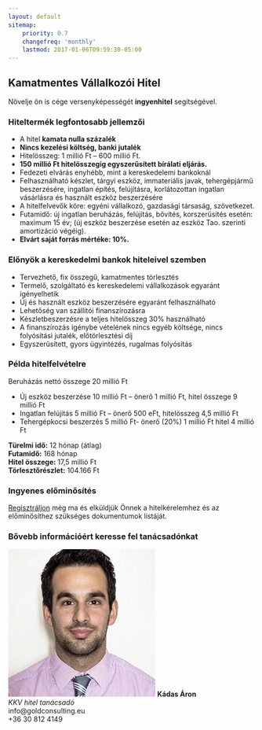 ```yaml
---
layout: default
sitemap:
    priority: 0.7
    changefreq: 'monthly'
    lastmod: 2017-01-06T09:59:30-05:00
---
```

## Kamatmentes Vállalkozói Hitel

Növelje ön is cége versenyképességét **ingyenhitel** segítségével. 

### Hiteltermék legfontosabb jellemzői

 - A hitel **kamata nulla százalék**
 - **Nincs kezelési költség, banki jutalék**
 - Hitelösszeg:  1 millió Ft –   600 millió Ft.
 - **150 millió Ft hitelösszegig egyszerűsített bírálati eljárás.**
 - Fedezeti elvárás enyhébb, mint a  kereskedelemi bankoknál    
 - Felhasználható készlet, tárgyi eszköz, immateriális javak, tehergépjármű beszerzésére, ingatlan építés, felújításra, korlátozottan ingatlan vásárlásra és használt eszköz beszerzésére
 - A hitelfelvevők köre: egyéni vállalkozó, gazdasági társaság, szövetkezet.
 - Futamidő: új ingatlan beruházás, felújítás, bővítés, korszerűsítés esetén: maximum 15 év; (új eszköz beszerzése esetén az eszköz Tao. szerinti amortizáció végéig).
 - **Elvárt saját forrás mértéke: 10%.**

### Előnyök a kereskedelmi bankok hiteleivel szemben

 - Tervezhető, fix összegű, kamatmentes törlesztés
 - Termelő, szolgáltató és kereskedelemi vállalkozások egyaránt igényelhetik
 - Új és használt eszköz beszerzésére egyaránt felhasználható
 - Lehetőség van szállítói finanszírozásra
 - Készletbeszerzésre a teljes hitelösszeg 30% használható
 - A finanszírozás igénybe vételének nincs egyéb költsége, nincs folyósítási jutalék, előtörlesztési díj
 - Egyszerűsített, gyors ügyintézés, rugalmas folyósítás


### Példa hitelfelvételre

Beruházás nettó összege 20 millió Ft

 - Új eszköz beszerzése 10 millió Ft – önerő 1 millió Ft, hitel összege 9 millió Ft  
 - Ingatlan felújítás 5 millió Ft – önerő 500 eFt, hitelösszeg 4,5 millió  Ft
 - Tehergépkocsi beszerzés 5 millió Ft- önerő (20%) 1 millió Ft hitel 4 millió Ft 

**Türelmi idő:** 12 hónap (átlag)<br/>
**Futamidő:** 168 hónap<br/>
**Hitel összege:** 17,5 millió Ft<br/>
**Törlesztőrészlet:** 104.166 Ft

### Ingyenes előminősítés

[Regisztráljon](#top) még ma és elküldjük Önnek a hitelkérelemhez és az előminősíthez szükséges dokumentumok listáját. 

### Bővebb információért keresse fel tanácsadónkat

![Kádas Áron](img/kadas-aron.jpg#left "Kádas Áron")
**Kádas Áron**<br/>
*KKV hitel tanácsadó*<br>
&#105;&#110;&#102;&#111;&#64;&#103;&#111;&#108;&#100;&#99;&#111;&#110;&#115;&#117;&#108;&#116;&#105;&#110;&#103;&#46;&#101;&#117;<br/>
+36 30 812 4149
<div class="clearfix"></div>



